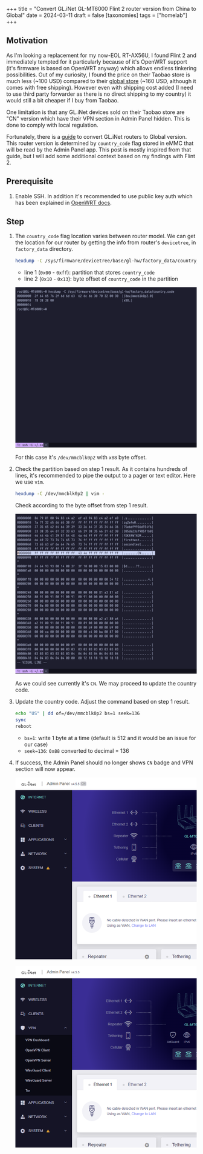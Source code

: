 +++
title = "Convert GL.iNet GL-MT6000 Flint 2 router version from China to Global"
date = 2024-03-11
draft = false
[taxonomies]
tags = ["homelab"]
+++

## Motivation

<!-- TODO: motivation -->

As I'm looking a replacement for my now-EOL RT-AX56U, I found Flint 2 and
immediately tempted for it particularly because of it's OpenWRT support (it's
firmware is based on OpenWRT anyway) which allows endless tinkering
possibilities. Out of my curiosity, I found the price on their Taobao store is
much less (~100 USD) compared to their [global
store](https://store.gl-inet.com/) (~160 USD, although it comes with free
shipping). However even with shipping cost added (I need to use third party
forwarder as there is no direct shipping to my country) it would still a bit
cheaper if I buy from Taobao.

One limitation is that any GL.iNet devices sold on their Taobao store are "CN"
version which have their VPN section in Admin Panel hidden. This is done to
comply with local regulation.

Fortunately, there is a
[guide](https://forum.openwrt.org/t/converting-gl-inet-mt3000-beryl-ax-from-cn-to-global/165159)
to convert GL.iNet routers to Global version. This router version is determined
by `country_code` flag stored in eMMC that will be read by the Admin Panel app.
This post is mostly inspired from that guide, but I will add some additional
context based on my findings with Flint 2.

## Prerequisite

1. Enable SSH. In addition it's recommended to use public key auth which has
   been explained in [OpenWRT docs](https://openwrt.org/docs/guide-quick-start/sshadministration).

## Step

<!-- TODO: -->

1. The `country_code` flag location varies between router model. We can get the
   location for our router by getting the info from router's `devicetree`, in
   `factory_data` directory.

   ```sh
   hexdump -C /sys/firmware/devicetree/base/gl-hw/factory_data/country_code
   ```

   - line 1 (`0x00` - `0xff`): partition that stores `country_code`
   - line 2 (`0x10` - `0x13`): byte offset of `country_code` in the partition

   ![devicetree](wezterm-gui_Zycur7YhoG_2.png)

   For this case it's `/dev/mmcblk0p2` with `x88` byte offset.

2. Check the partition based on step 1 result. As it contains hundreds of lines,
   it's recommended to pipe the output to a pager or text editor. Here we use
   `vim`.

   ```sh
   hexdump -C /dev/mmcblk0p2 | vim -
   ```

   Check according to the byte offset from step 1 result.

   ![mmcblk0p2](wezterm-gui_iNQF7qRFDm.png)

   As we could see currently it's `CN`. We may proceed to update the country code.

3. Update the country code. Adjust the command based on step 1 result.

   ```sh
   echo "US" | dd of=/dev/mmcblk0p2 bs=1 seek=136
   sync
   reboot
   ```

   - `bs=1`: write 1 byte at a time (default is 512 and it would be an issue for
     our case)
   - `seek=136`: `0x88` converted to decimal = 136

4. If success, the Admin Panel should no longer shows `CN` badge and VPN section
   will now appear.

   ![admin_gui_before](chrome_fqTnEwLiY6_3.png)

   ![admin_gui_after](chrome_7OJ5cmGtVk_3.png)
